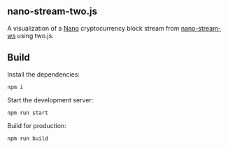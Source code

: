 ## nano-stream-two.js

A visualization of a [Nano](https://nano.org) cryptocurrency block stream from [nano-stream-ws](https://github.com/lukes/nano-stream-ws) using two.js.

## Build

Install the dependencies:

    npm i

Start the development server:

    npm run start

Build for production:

    npm run build
